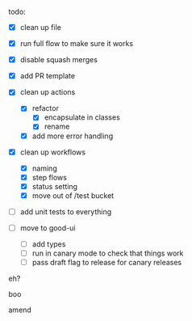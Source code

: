 todo:

- [x] clean up file
- [x] run full flow to make sure it works
- [x] disable squash merges
- [x] add PR template
- [x] clean up actions
  - [x] refactor
    - [x] encapsulate in classes
    - [x] rename
  - [x] add more error handling
- [x] clean up workflows
  - [x] naming
  - [x] step flows
  - [x] status setting
  - [x] move out of /test bucket
- [ ] add unit tests to everything

- [ ] move to good-ui
  - [ ] add types
  - [ ] run in canary mode to check that things work
  - [ ] pass draft flag to release for canary releases

eh?

boo

amend

